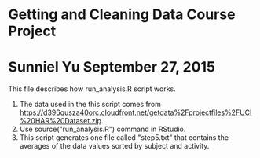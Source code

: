 # Getting and Cleaning Data Course Project

Sunniel Yu
September 27, 2015
========================================
This file describes how run_analysis.R script works.
1. The data used in the this script comes from https://d396qusza40orc.cloudfront.net/getdata%2Fprojectfiles%2FUCI%20HAR%20Dataset.zip.
2. Use source("run_analysis.R") command in RStudio.
3. This script generates one file called "step5.txt" that contains the averages of the data values sorted by subject and activity.
